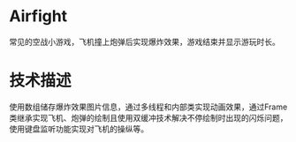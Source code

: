 # Airfight
常见的空战小游戏，飞机撞上炮弹后实现爆炸效果，游戏结束并显示游玩时长。
# 技术描述
使用数组储存爆炸效果图片信息，通过多线程和内部类实现动画效果，通过Frame类继承实现飞机、炮弹的绘制且使用双缓冲技术解决不停绘制时出现的闪烁问题，使用键盘监听功能实现对飞机的操纵等。
